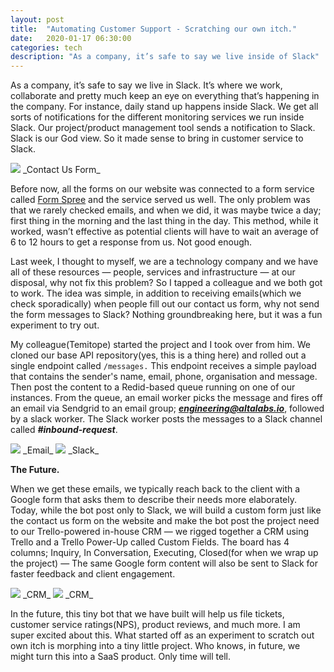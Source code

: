 ```yaml
---
layout: post
title:  "Automating Customer Support - Scratching our own itch."
date:   2020-01-17 06:30:00
categories: tech
description: "As a company, it’s safe to say we live inside of Slack"
---
```

As a company, it’s safe to say we live in Slack. It’s where we work, collaborate and pretty much keep an eye on everything that’s happening in the company. For instance, daily stand up happens inside Slack. We get all sorts of notifications for the different monitoring services we run inside Slack. Our project/product management tool sends a notification to Slack. Slack is our God view. So it made sense to bring in customer service to Slack. 

<img src="{{ site.url }}/assets/article_images/altalabs/form.png"/>
_Contact Us Form_

Before now, all the forms on our website was connected to a form service called [Form Spree](https://formspree.io) and the service served us well. The only problem was that we rarely checked emails, and when we did, it was maybe twice a day; first thing in the morning and the last thing in the day. This method, while it worked, wasn’t effective as potential clients will have to wait an average of 6 to 12 hours to get a response from us. Not good enough. 

Last week, I thought to myself, we are a technology company and we have all of these resources &mdash; people, services and infrastructure &mdash; at our disposal, why not fix this problem? So I tapped a colleague and we both got to work. The idea was simple, in addition to receiving emails(which we check sporadically) when people fill out our contact us form, why not send the form messages to Slack? Nothing groundbreaking here, but it was a fun experiment to try out.

My colleague(Temitope) started the project and I took over from him. We cloned our base API repository(yes, this is a thing here) and rolled out a single endpoint called `/messages.` This endpoint receives a simple payload that contains the sender's name, email, phone, organisation and message. Then post the content to a Redid-based queue running on one of our instances. From the queue, an email worker picks the message and fires off an email via Sendgrid to an email group; _**engineering@altalabs.io**_, followed by a slack worker. The Slack worker posts the messages to a Slack channel called _**#inbound-request**_. 

<img src="{{ site.url }}/assets/article_images/altalabs/email.png"/>
_Email_

<img src="{{ site.url }}/assets/article_images/altalabs/slack.png"/>
_Slack_

**The Future.**

When we get these emails, we typically reach back to the client with a Google form that asks them to describe their needs more elaborately. Today, while the bot post only to Slack, we will build a custom form just like the contact us form on the website and make the bot post the project need to our Trello-powered in-house CRM &mdash; we rigged together a CRM using Trello and a Trello Power-Up called Custom Fields. The board has 4 columns; Inquiry, In Conversation, Executing, Closed(for when we wrap up the project) &mdash; The same Google form content will also be sent to Slack for faster feedback and client engagement. 

<img src="{{ site.url }}/assets/article_images/altalabs/trello.png"/>
_CRM_

<img src="{{ site.url }}/assets/article_images/altalabs/crm.png"/>
_CRM_


In the future, this tiny bot that we have built will help us file tickets, customer service ratings(NPS), product reviews, and much more. I am super excited about this. What started off as an experiment to scratch out own itch is morphing into a tiny little project. Who knows, in future, we might turn this into a SaaS product. Only time will tell. 